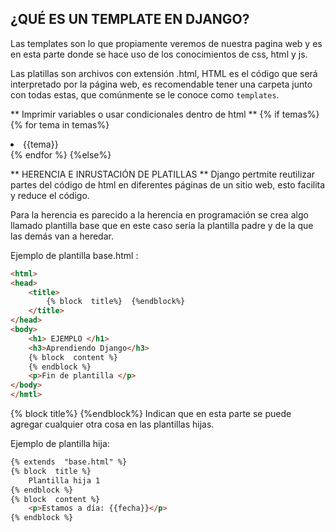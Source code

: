 ## **¿QUÉ ES UN TEMPLATE EN DJANGO?**

Las templates son lo que propiamente veremos de nuestra pagina web y es en esta parte donde se hace uso de los conocimientos de css, html y js.

Las platillas son archivos con extensión .html, HTML es el código que será interpretado por la página web, es recomendable tener una carpeta junto con todas estas, que comúnmente se le conoce como `templates`.

** Imprimir variables o usar condicionales dentro de html **
{% if  temas%}
	{% for  tema  in  temas%}
		<li>{{tema}}</li>
	{% endfor %}
{%else%}

** HERENCIA E INRUSTACIÓN DE PLATILLAS **
Django pertmite reutilizar partes del código de html en diferentes páginas de un sitio web, esto facilita y reduce el código.

Para la herencia es parecido a la herencia en programación se crea algo llamado plantilla base que en este caso sería la plantilla padre y de la que las demás van a heredar.

Ejemplo de plantilla base.html :
``` html
<html>
<head>
	<title>
		{% block  title%}  {%endblock%}
	</title>
</head>
<body>
	<h1> EJEMPLO </h1>
	<h3>Aprendiendo Django</h3>
	{% block  content %}
	{% endblock %}
	<p>Fin de plantilla </p>
</body>
</hmtl>
```
{% block  title%}  {%endblock%}  Indican que en esta parte se puede agregar cualquier otra cosa en las plantillas hijas.

Ejemplo de plantilla hija:
``` html
{% extends  "base.html" %}
{% block  title %} 
	Plantilla hija 1
{% endblock %}
{% block  content %}
	<p>Estamos a día: {{fecha}}</p>
{% endblock %}
```
